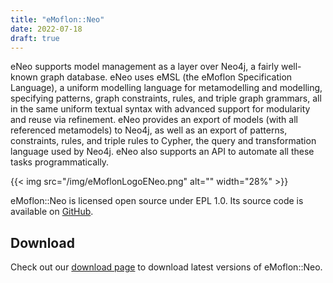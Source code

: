 ```yaml
---
title: "eMoflon::Neo"
date: 2022-07-18
draft: true
---
```


<!-- Copy-pasted from the old eMoflon webpage -->

eNeo supports model management as a layer over Neo4j, a fairly well-known graph database.
eNeo uses eMSL (the eMoflon Specification Language), a uniform modelling language for metamodelling and modelling, specifying patterns, graph constraints, rules, and triple graph grammars, all in the same uniform textual syntax with advanced support for modularity and reuse via refinement.
eNeo provides an export of models (with all referenced metamodels) to Neo4j, as well as an export of patterns, constraints, rules, and triple rules to Cypher, the query and transformation language used by Neo4j.
eNeo also supports an API to automate all these tasks programmatically.

{{< img src="/img/eMoflonLogoENeo.png" alt="" width="28%" >}}
<!-- The image has a slightly larger size compared to IBeX. -->

eMoflon::Neo is licensed open source under EPL 1.0.
Its source code is available on [GitHub](https://github.com/eMoflon/emoflon-neo).


## Download

Check out our [download page](../download#emoflonneo) to download latest versions of eMoflon::Neo.
